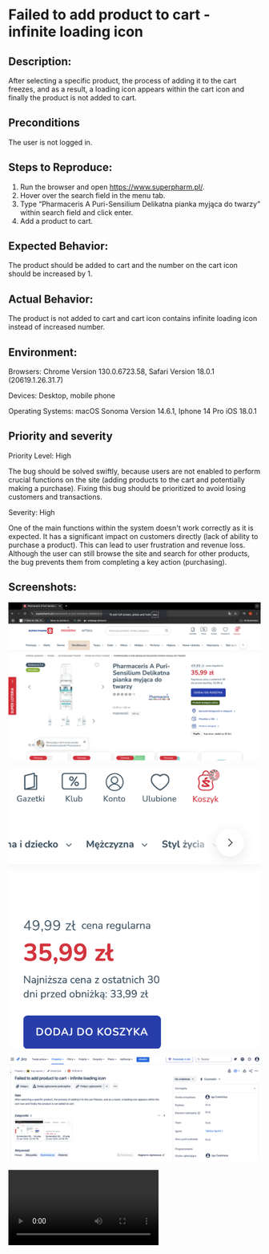# Failed to add product to cart - infinite loading icon

## Description:

After selecting a specific product, the process of adding it to the cart freezes, and as a result, a loading icon appears within the cart icon and finally the product is not added to cart.

## Preconditions

The user is not logged in.

## Steps to Reproduce:

1. Run the browser and open https://www.superpharm.pl/.
2. Hover over the search field in the menu tab.
3. Type “Pharmaceris A Puri-Sensilium Delikatna pianka myjąca do twarzy” within search field and click enter.
4. Add a product to cart.

## Expected Behavior:

The product should be added to cart and the number on the cart icon should be increased by 1.

## Actual Behavior:

The product is not added to cart and cart icon contains infinite loading icon instead of increased number.

## Environment:

Browsers: Chrome Version 130.0.6723.58, Safari Version 18.0.1 (20619.1.26.31.7)

Devices: Desktop, mobile phone

Operating Systems: macOS Sonoma Version 14.6.1, Iphone 14 Pro iOS 18.0.1

## Priority and severity

Priority Level: High

The bug should be solved swiftly, because users are not enabled to perform crucial functions on the site (adding products to the cart and potentially making a purchase). Fixing this bug should be prioritized to avoid losing customers and transactions.

Severity: High

One of the main functions within the system doesn't work correctly as it is expected. It has a significant impact on customers directly (lack of ability to purchase a product). This can lead to user frustration and revenue loss. Although the user can still browse the site and search for other products, the bug prevents them from completing a key action (purchasing).

## Screenshots:

![bug report 1](screenshots/screen1.png)

![bug report 2](screenshots/screen2.png)

![bug report 3](screenshots/screen3.png)

![bug report 4](screenshots/videobugsuperpharm.mov)
